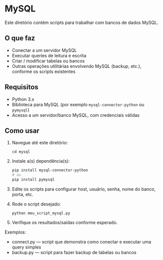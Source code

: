 # MySQL

Este diretório contém scripts para trabalhar com bancos de dados MySQL.

## O que faz

- Conectar a um servidor MySQL
- Executar queries de leitura e escrita
- Criar / modificar tabelas ou bancos
- Outras operações utilitárias envolvendo MySQL (backup, etc.), conforme os scripts existentes

## Requisitos

- Python 3.x
- Biblioteca para MySQL (por exemplo `mysql-connector-python` ou `pymysql`)
- Acesso a um servidor/banco MySQL, com credenciais válidas

## Como usar

1. Navegue até este diretório:

   `cd mysql`

2. Instale a(s) dependência(s):

   ```bash
   pip install mysql-connector-python
   # ou
   pip install pymysql
   ```

3. Edite os scripts para configurar host, usuário, senha, nome do banco, porta, etc.

4. Rode o script desejado:

   `python meu_script_mysql.py`

5. Verifique os resultados/saídas conforme esperado.

Exemplos:

- connect.py — script que demonstra como conectar e executar uma query simples
- backup.py — script para fazer backup de tabelas ou bancos
